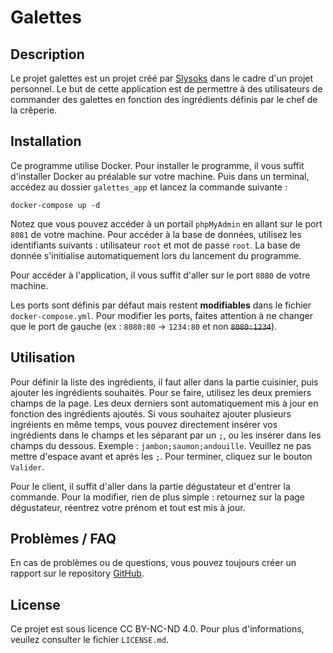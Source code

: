 # Galettes

## Description
Le projet galettes est un projet créé par [Slysoks](https://github.com/Slysoks) dans le cadre d'un
projet personnel. Le but de cette application est de permettre à des utilisateurs de commander des galettes en fonction des ingrédients définis par le chef de la crêperie.

## Installation
Ce programme utilise Docker. Pour installer le programme, il vous suffit d'installer Docker au préalable sur votre machine. Puis dans un terminal, accédez au dossier `galettes_app` et lancez la commande suivante :
```shell
docker-compose up -d
```

Notez que vous pouvez accéder à un portail `phpMyAdmin` en allant sur le port `8081` de votre machine. Pour accéder à la base de données, utilisez les identifiants suivants : utilisateur `root` et mot de passe `root`. La base de donnée s'initialise automatiquement lors du lancement du programme.

Pour accéder à l'application, il vous suffit d'aller sur le port `8080` de votre machine.

Les ports sont définis par défaut mais restent <b>modifiables</b> dans le fichier `docker-compose.yml`. Pour modifier les ports, faites attention à ne changer que le port de gauche (ex : `8080:80` &rarr; `1234:80` et non ~~`8080:1234`~~).

## Utilisation
Pour définir la liste des ingrédients, il faut aller dans la partie cuisinier, puis ajouter les ingrédients souhaités. Pour se faire, utilisez les deux premiers champs de la page. Les deux derniers sont automatiquement mis à jour en fonction des ingrédients ajoutés. Si vous souhaitez ajouter plusieurs ingréients en même temps, vous pouvez directement insérer vos ingrédients dans le champs et les séparant par un `;`, ou les insérer dans les champs du dessous. Exemple : `jambon;saumon;andouille`. Veuillez ne pas mettre d'espace avant et après les `;`. Pour terminer, cliquez sur le bouton `Valider`.

Pour le client, il suffit d'aller dans la partie dégustateur et d'entrer la commande. Pour la modifier, rien de plus simple : retournez sur la page dégustateur, réentrez votre prénom et tout est mis à jour.

## Problèmes / FAQ
En cas de problèmes ou de questions, vous pouvez toujours créer un rapport sur le repository [GitHub](https://github.com/Slysoks/galettes_app/issues).

## License
Ce projet est sous licence CC BY-NC-ND 4.0. Pour plus d'informations, veuilez consulter le fichier `LICENSE.md`.